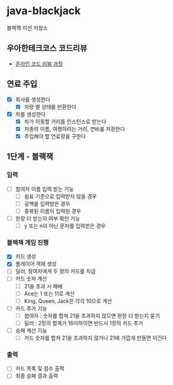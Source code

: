 # java-blackjack

블랙잭 미션 저장소

## 우아한테크코스 코드리뷰

- [온라인 코드 리뷰 과정](https://github.com/woowacourse/woowacourse-docs/blob/master/maincourse/README.md)

## 연료 주입

- [x] 회사를 생성한다
    - [x] 차량 별 상태를 반환한다
- [x] 차를 생성한다
    - [x] 차가 이동할 거리를 인스턴스로 받는다
    - [x] 차종의 이름, 여행하려는 거리, 연비를 저장한다
    - [x] 주입해야 할 연료량을 구한다

## 1단계 - 블랙잭

### 입력

- [ ] 참여자 이름 입력 받는 기능
    - [ ] 쉼표 기준으로 입력받지 않을 경우
    - [ ] 공백을 입력받은 경우
    - [ ] 중복된 이름이 입력된 경우
- [ ] 한장 더 받는지 여부 확인 기능
    - [ ] y 또는 n이 아닌 문자를 입력받은 경우

### 블랙잭 게임 진행

- [x] 카드 생성
- [x] 플레이어 객체 생성
- [ ] 딜러, 참여자에게 두 장의 카드를 지급
- [ ] 카드 숫자 계산
    - [ ] 21을 초과 시 패배
    - [ ] Ace는 1 또는 11로 계산
    - [ ] King, Queen, Jack은 각각 10으로 계산
- [ ] 카드 추가 기능
    - [ ] 참여자 : 숫자를 합쳐 21을 초과하지 않으면 한장 더 받는지 묻기
    - [ ] 딜러 : 2장의 합계가 16이하이면 반드시 1장의 카드 추가
- [ ] 승패 계산 기능
    - [ ] 카드 숫자를 합쳐 21을 초과하지 않거나 21에 가깝게 만들면 이긴다

### 출력

- [ ] 카드 목록 및 점수 출력
- [ ] 최종 승패 결과 출력
